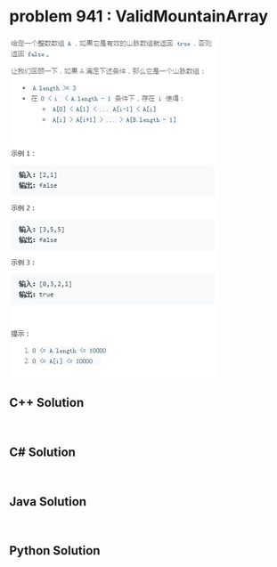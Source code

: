 
# problem 941 : ValidMountainArray

<img src="https://github.com/Peefy/PeefyLeetCode/blob/master/doc/901-1000/941.ValidMountainArray/problem.png"/>

## C++ Solution

```c++



```

## C# Solution

```csharp



```

## Java Solution

```java



```

## Python Solution

```python



```





